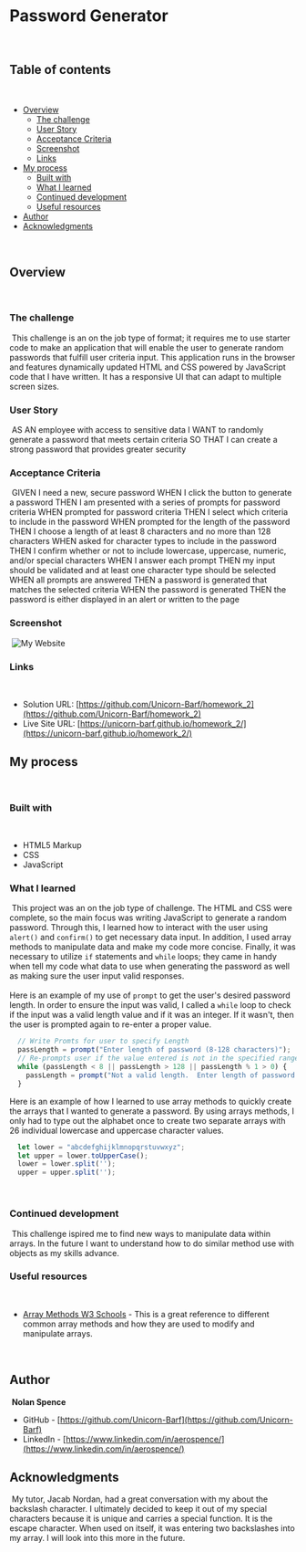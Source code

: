 # Password Generator
​
## Table of contents
​
- [Overview](#overview)
  - [The challenge](#the-challenge)
  - [User Story](#user-story)
  - [Acceptance Criteria](#acceptance-criteria)
  - [Screenshot](#screenshot)
  - [Links](#links)
- [My process](#my-process)
  - [Built with](#built-with)
  - [What I learned](#what-i-learned)
  - [Continued development](#continued-development)
  - [Useful resources](#useful-resources)
- [Author](#author)
- [Acknowledgments](#acknowledgments)

​
## Overview
​
### The challenge
​
This challenge is an on the job type of format; it requires me to use starter code to make an application that will enable the user to generate random passwords that fulfill user criteria input.  This application runs in the browser and features dynamically updated HTML and CSS powered by JavaScript code that I have written.  It has a responsive UI that can adapt to multiple screen sizes.

### User Story
​
AS AN employee with access to sensitive data
I WANT to randomly generate a password that meets certain criteria
SO THAT I can create a strong password that provides greater security
​
### Acceptance Criteria
​
GIVEN I need a new, secure password
WHEN I click the button to generate a password
THEN I am presented with a series of prompts for password criteria
WHEN prompted for password criteria
THEN I select which criteria to include in the password
WHEN prompted for the length of the password
THEN I choose a length of at least 8 characters and no more than 128 characters
WHEN asked for character types to include in the password
THEN I confirm whether or not to include lowercase, uppercase, numeric, and/or special characters
WHEN I answer each prompt
THEN my input should be validated and at least one character type should be selected
WHEN all prompts are answered
THEN a password is generated that matches the selected criteria
WHEN the password is generated
THEN the password is either displayed in an alert or written to the page
​
### Screenshot
​
![My Website](./assets/images/screenshot.png)
​
### Links
​
- Solution URL: [https://github.com/Unicorn-Barf/homework_2](https://github.com/Unicorn-Barf/homework_2)
- Live Site URL: [https://unicorn-barf.github.io/homework_2/](https://unicorn-barf.github.io/homework_2/)
​
## My process
​
### Built with
​
- HTML5 Markup
- CSS
- JavaScript
​
### What I learned
​
This project was an on the job type of challenge.  The HTML and CSS were complete, so the main focus was writing JavaScript to generate a random password.  Through this, I learned how to interact with the user using `alert()` and `confirm()` to get necessary data input.  In addition, I used array methods to manipulate data and make my code more concise.  Finally, it was necessary to utilize `if` statements and `while` loops; they came in handy when tell my code what data to use when generating the password as well as making sure the user input valid responses.\
\
Here is an example of my use of `prompt` to get the user's desired password length.  In order to ensure the input was valid, I called a `while` loop to check if the input was a valid length value and if it was an integer.  If it wasn't, then the user is prompted again to re-enter a proper value.

```js
  // Write Promts for user to specify Length
  passLength = prompt("Enter length of password (8-128 characters)");
  // Re-prompts user if the value entered is not in the specified range or isn't an integer
  while (passLength < 8 || passLength > 128 || passLength % 1 > 0) {
    passLength = prompt("Not a valid length.  Enter length of password (8-128 characters)");
  }
```
Here is an example of how I learned to use array methods to quickly create the arrays that I wanted to generate a password.  By using arrays methods, I only had to type out the alphabet once to create two separate arrays with 26 individual lowercase and uppercase character values.
```js
  let lower = "abcdefghijklmnopqrstuvwxyz";
  let upper = lower.toUpperCase();
  lower = lower.split('');
  upper = upper.split('');
  ```
​
​
### Continued development
​
This challenge ispired me to find new ways to manipulate data within arrays.  In the future I want to understand how to do similar method use with objects as my skills advance.

### Useful resources
​
- [Array Methods W3 Schools](https://www.w3schools.com/js/js_array_methods.asp) - This is a great reference to different common array methods and how they are used to modify and manipulate arrays.


​
## Author
​
**Nolan Spence**
- GitHub - [https://github.com/Unicorn-Barf](https://github.com/Unicorn-Barf)
- LinkedIn - [https://www.linkedin.com/in/aerospence/](https://www.linkedin.com/in/aerospence/)
​
## Acknowledgments
​
My tutor, Jacab Nordan, had a great conversation with my about the backslash character.  I ultimately decided to keep it out of my special characters because it is unique and carries a special function.  It is the escape character.  When used on itself, it was entering two backslashes into my array.  I will look into this more in the future.